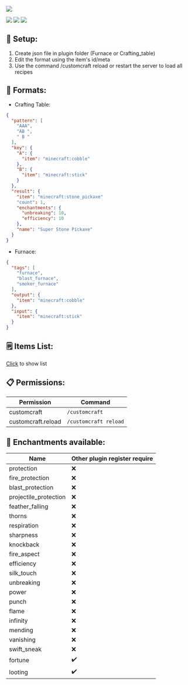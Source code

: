 [![](https://poggit.pmmp.io/shield.state/CustomCraft)](https://poggit.pmmp.io/p/CustomCraft)

[![](https://poggit.pmmp.io/shield.state/CustomCraft)](https://poggit.pmmp.io/p/CustomCraft)
[![](https://poggit.pmmp.io/shield.api/CustomCraft)](https://poggit.pmmp.io/p/CustomCraft)
[![](https://poggit.pmmp.io/shield.dl.total/CustomCraft)](https://poggit.pmmp.io/p/CustomCraft)

## 🔧 Setup:
1) Create json file in plugin folder (Furnace or Crafting_table)
2) Edit the format using the item's id/meta
3) Use the command /customcraft reload or restart the server to load all recipes 

## 📜 Formats:
- Crafting Table:
```JSON
{
  "pattern": [
    "AAA",
    "AB ",
    " B "
  ],
  "key": {
    "A": {
      "item": "minecraft:cobble"
    },
    "B": {
      "item": "minecraft:stick"
    }
  },
  "result": {
    "item": "minecraft:stone_pickaxe"
    "count": 1,
    "enchantments": {
      "unbreaking": 10,
      "efficiency": 10
    },
    "name": "Super Stone Pickaxe"
  }
}
```
- Furnace:
```json
{
  "tags": [
    "furnace",
    "blast_furnace",
    "smoker_furnace"
  ],
  "output": {
    "item": "minecraft:cobble"
  },
  "input": {
    "item": "minecraft:stick"
  }
}
```
## 🗒️ Items List:
[Click](https://github.com/Joshet18/CustomCraft/blob/main/ItemsIds.md) to show list
##

## 📋 Permissions:
| Permission         | Command                |
|--------------------|------------------------|
| customcraft        | `/customcraft`         |
| customcraft.reload | `/customcraft reload`  |


## 📖 Enchantments available:

| Name                  | Other plugin register require|
|-----------------------|------------------------------|
| protection            | ❌                           |
| fire_protection       | ❌                           |
| blast_protection      | ❌                           |
| projectile_protection | ❌                           |
| feather_falling       | ❌                           |
| thorns                | ❌                           |
| respiration           | ❌                           |
| sharpness             | ❌                           |
| knockback             | ❌                           |
| fire_aspect           | ❌                           |
| efficiency            | ❌                           |
| silk_touch            | ❌                           |
| unbreaking            | ❌                           |
| power                 | ❌                           |
| punch                 | ❌                           |
| flame                 | ❌                           |
| infinity              | ❌                           |
| mending               | ❌                           |
| vanishing             | ❌                           |
| swift_sneak           | ❌                           |
| fortune               | ✔️                           |
| looting               | ✔️                           |
